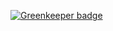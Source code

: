 

[![Greenkeeper badge](https://badges.greenkeeper.io/Alorel/mongoose-find-or-throw-plugin.svg)](https://greenkeeper.io/)